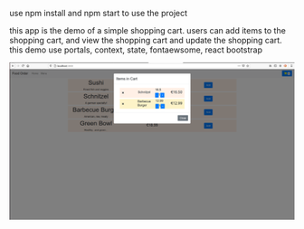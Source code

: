 use npm install and npm start to use the project

this app is the demo of a simple shopping cart.
users can add items to the shopping cart, and view the shopping cart and update the shopping cart.
this demo use portals, context, state, fontaewsome, react bootstrap

![screenshot](https://github.com/codelear/react-shoppingcart/blob/main/shoppingcart.png)
